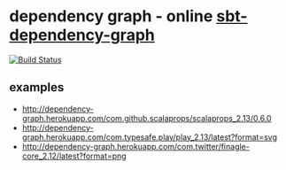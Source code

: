 # dependency graph - online [sbt-dependency-graph](https://github.com/jrudolph/sbt-dependency-graph)

[![Build Status](https://travis-ci.org/xuwei-k/dependency-graph.svg?branch=master)](https://travis-ci.org/xuwei-k/dependency-graph)

## examples

- <http://dependency-graph.herokuapp.com/com.github.scalaprops/scalaprops_2.13/0.6.0>
- <http://dependency-graph.herokuapp.com/com.typesafe.play/play_2.13/latest?format=svg>
- <http://dependency-graph.herokuapp.com/com.twitter/finagle-core_2.12/latest?format=png>
